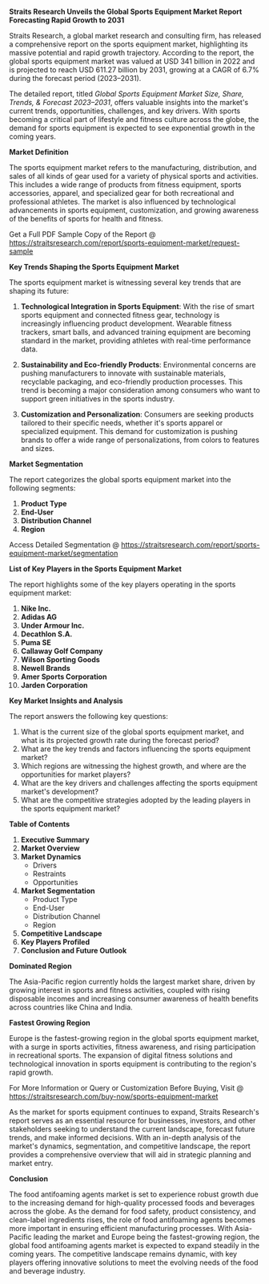 <p data-start="19" data-end="122"><strong data-start="19" data-end="122">Straits Research Unveils the Global Sports Equipment Market Report Forecasting Rapid Growth to 2031</strong></p>
<p data-start="124" data-end="537">Straits Research, a global market research and consulting firm, has released a comprehensive report on the sports equipment market, highlighting its massive potential and rapid growth trajectory. According to the report, the global sports equipment market was valued at USD 341 billion in 2022 and is projected to reach USD 611.27 billion by 2031, growing at a CAGR of 6.7% during the forecast period (2023&ndash;2031).</p>
<p data-start="539" data-end="924">The detailed report, titled <em data-start="567" data-end="641">Global Sports Equipment Market Size, Share, Trends, &amp; Forecast 2023&ndash;2031</em>, offers valuable insights into the market's current trends, opportunities, challenges, and key drivers. With sports becoming a critical part of lifestyle and fitness culture across the globe, the demand for sports equipment is expected to see exponential growth in the coming years.</p>
<p data-start="926" data-end="947"><strong data-start="926" data-end="947">Market Definition</strong></p>
<p data-start="949" data-end="1434">The sports equipment market refers to the manufacturing, distribution, and sales of all kinds of gear used for a variety of physical sports and activities. This includes a wide range of products from fitness equipment, sports accessories, apparel, and specialized gear for both recreational and professional athletes. The market is also influenced by technological advancements in sports equipment, customization, and growing awareness of the benefits of sports for health and fitness.</p>
<p data-start="1436" data-end="1552">Get a Full PDF Sample Copy of the Report @ <a href="https://straitsresearch.com/report/sports-equipment-market/request-sample" target="_new" rel="noopener" data-start="1479" data-end="1552">https://straitsresearch.com/report/sports-equipment-market/request-sample</a></p>
<p data-start="1554" data-end="1604"><strong data-start="1554" data-end="1604">Key Trends Shaping the Sports Equipment Market</strong></p>
<p data-start="1606" data-end="1695">The sports equipment market is witnessing several key trends that are shaping its future:</p>
<ol data-start="1697" data-end="2650">
<li data-start="1697" data-end="2039">
<p data-start="1700" data-end="2039"><strong data-start="1700" data-end="1749">Technological Integration in Sports Equipment</strong>: With the rise of smart sports equipment and connected fitness gear, technology is increasingly influencing product development. Wearable fitness trackers, smart balls, and advanced training equipment are becoming standard in the market, providing athletes with real-time performance data.</p>
</li>
<li data-start="2041" data-end="2362">
<p data-start="2044" data-end="2362"><strong data-start="2044" data-end="2088">Sustainability and Eco-friendly Products</strong>: Environmental concerns are pushing manufacturers to innovate with sustainable materials, recyclable packaging, and eco-friendly production processes. This trend is becoming a major consideration among consumers who want to support green initiatives in the sports industry.</p>
</li>
<li data-start="2364" data-end="2650">
<p data-start="2367" data-end="2650"><strong data-start="2367" data-end="2404">Customization and Personalization</strong>: Consumers are seeking products tailored to their specific needs, whether it's sports apparel or specialized equipment. This demand for customization is pushing brands to offer a wide range of personalizations, from colors to features and sizes.</p>
</li>
</ol>
<p data-start="2652" data-end="2675"><strong data-start="2652" data-end="2675">Market Segmentation</strong></p>
<p data-start="2677" data-end="2763">The report categorizes the global sports equipment market into the following segments:</p>
<ol data-start="2765" data-end="2842">
<li data-start="2765" data-end="2784"><strong data-start="2768" data-end="2784">Product Type</strong></li>
<li data-start="2785" data-end="2800"><strong data-start="2788" data-end="2800">End-User</strong></li>
<li data-start="2801" data-end="2828"><strong data-start="2804" data-end="2828">Distribution Channel</strong></li>
<li data-start="2829" data-end="2842"><strong data-start="2832" data-end="2842">Region</strong></li>
</ol>
<p data-start="2844" data-end="2946">Access Detailed Segmentation @ <a href="https://straitsresearch.com/report/sports-equipment-market/segmentation" target="_new" rel="noopener" data-start="2875" data-end="2946">https://straitsresearch.com/report/sports-equipment-market/segmentation</a></p>
<p data-start="2948" data-end="3002"><strong data-start="2948" data-end="3002">List of Key Players in the Sports Equipment Market</strong></p>
<p data-start="3004" data-end="3091">The report highlights some of the key players operating in the sports equipment market:</p>
<ol data-start="3093" data-end="3325">
<li data-start="3093" data-end="3109"><strong data-start="3096" data-end="3109">Nike Inc.</strong></li>
<li data-start="3110" data-end="3126"><strong data-start="3113" data-end="3126">Adidas AG</strong></li>
<li data-start="3127" data-end="3151"><strong data-start="3130" data-end="3151">Under Armour Inc.</strong></li>
<li data-start="3152" data-end="3173"><strong data-start="3155" data-end="3173">Decathlon S.A.</strong></li>
<li data-start="3174" data-end="3188"><strong data-start="3177" data-end="3188">Puma SE</strong></li>
<li data-start="3189" data-end="3217"><strong data-start="3192" data-end="3217">Callaway Golf Company</strong></li>
<li data-start="3218" data-end="3246"><strong data-start="3221" data-end="3246">Wilson Sporting Goods</strong></li>
<li data-start="3247" data-end="3267"><strong data-start="3250" data-end="3267">Newell Brands</strong></li>
<li data-start="3268" data-end="3298"><strong data-start="3271" data-end="3298">Amer Sports Corporation</strong></li>
<li data-start="3299" data-end="3325"><strong data-start="3303" data-end="3325">Jarden Corporation</strong></li>
</ol>
<p data-start="3327" data-end="3363"><strong data-start="3327" data-end="3363">Key Market Insights and Analysis</strong></p>
<p data-start="3365" data-end="3412">The report answers the following key questions:</p>
<ol data-start="3414" data-end="3928">
<li data-start="3414" data-end="3546">What is the current size of the global sports equipment market, and what is its projected growth rate during the forecast period?</li>
<li data-start="3547" data-end="3626">What are the key trends and factors influencing the sports equipment market?</li>
<li data-start="3627" data-end="3730">Which regions are witnessing the highest growth, and where are the opportunities for market players?</li>
<li data-start="3731" data-end="3826">What are the key drivers and challenges affecting the sports equipment market's development?</li>
<li data-start="3827" data-end="3928">What are the competitive strategies adopted by the leading players in the sports equipment market?</li>
</ol>
<p data-start="3930" data-end="3951"><strong data-start="3930" data-end="3951">Table of Contents</strong></p>
<ol data-start="3953" data-end="4262">
<li data-start="3953" data-end="3977"><strong data-start="3956" data-end="3977">Executive Summary</strong></li>
<li data-start="3978" data-end="4000"><strong data-start="3981" data-end="4000">Market Overview</strong></li>
<li data-start="4001" data-end="4071"><strong data-start="4004" data-end="4023">Market Dynamics</strong>
<ul data-start="4027" data-end="4071">
<li data-start="4027" data-end="4036">Drivers</li>
<li data-start="4040" data-end="4052">Restraints</li>
<li data-start="4056" data-end="4071">Opportunities</li>
</ul>
</li>
<li data-start="4072" data-end="4168"><strong data-start="4075" data-end="4098">Market Segmentation</strong>
<ul data-start="4102" data-end="4168">
<li data-start="4102" data-end="4116">Product Type</li>
<li data-start="4120" data-end="4130">End-User</li>
<li data-start="4134" data-end="4156">Distribution Channel</li>
<li data-start="4160" data-end="4168">Region</li>
</ul>
</li>
<li data-start="4169" data-end="4197"><strong data-start="4172" data-end="4197">Competitive Landscape</strong></li>
<li data-start="4198" data-end="4225"><strong data-start="4201" data-end="4225">Key Players Profiled</strong></li>
<li data-start="4226" data-end="4262"><strong data-start="4229" data-end="4262">Conclusion and Future Outlook</strong></li>
</ol>
<p data-start="4264" data-end="4284"><strong data-start="4264" data-end="4284">Dominated Region</strong></p>
<p data-start="4286" data-end="4543">The Asia-Pacific region currently holds the largest market share, driven by growing interest in sports and fitness activities, coupled with rising disposable incomes and increasing consumer awareness of health benefits across countries like China and India.</p>
<p data-start="4545" data-end="4571"><strong data-start="4545" data-end="4571">Fastest Growing Region</strong></p>
<p data-start="4573" data-end="4889">Europe is the fastest-growing region in the global sports equipment market, with a surge in sports activities, fitness awareness, and rising participation in recreational sports. The expansion of digital fitness solutions and technological innovation in sports equipment is contributing to the region's rapid growth.</p>
<p data-start="4891" data-end="5020">For More Information or Query or Customization Before Buying, Visit @ <a href="https://straitsresearch.com/buy-now/sports-equipment-market" target="_new" rel="noopener" data-start="4961" data-end="5020">https://straitsresearch.com/buy-now/sports-equipment-market</a></p>
<p data-start="5022" data-end="5475">As the market for sports equipment continues to expand, Straits Research's report serves as an essential resource for businesses, investors, and other stakeholders seeking to understand the current landscape, forecast future trends, and make informed decisions. With an in-depth analysis of the market's dynamics, segmentation, and competitive landscape, the report provides a comprehensive overview that will aid in strategic planning and market entry.</p>
<p data-start="6462" data-end="6476"><strong data-start="6462" data-end="6476">Conclusion</strong></p>
<p data-start="6478" data-end="7162" data-is-last-node="">The food antifoaming agents market is set to experience robust growth due to the increasing demand for high-quality processed foods and beverages across the globe. As the demand for food safety, product consistency, and clean-label ingredients rises, the role of food antifoaming agents becomes more important in ensuring efficient manufacturing processes. With Asia-Pacific leading the market and Europe being the fastest-growing region, the global food antifoaming agents market is expected to expand steadily in the coming years. The competitive landscape remains dynamic, with key players offering innovative solutions to meet the evolving needs of the food and beverage industry.</p>

